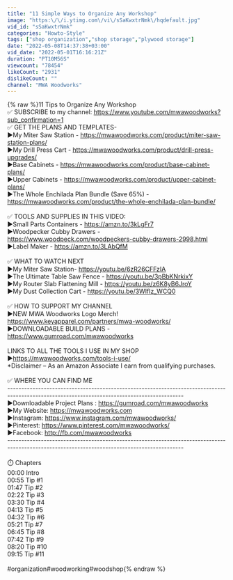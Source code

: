 ```yaml
---
title: "11 Simple Ways to Organize Any Workshop"
image: "https:\/\/i.ytimg.com\/vi\/sSaKwxtrNmk\/hqdefault.jpg"
vid_id: "sSaKwxtrNmk"
categories: "Howto-Style"
tags: ["shop organization","shop storage","plywood storage"]
date: "2022-05-08T14:37:38+03:00"
vid_date: "2022-05-01T16:16:21Z"
duration: "PT10M56S"
viewcount: "78454"
likeCount: "2931"
dislikeCount: ""
channel: "MWA Woodworks"
---
```

{% raw %}11 Tips to Organize Any Workshop<br />✅️ SUBSCRIBE to my channel: <a rel="nofollow" target="blank" href="https://www.youtube.com/mwawoodworks?sub_confirmation=1">https://www.youtube.com/mwawoodworks?sub_confirmation=1</a><br />✅️ GET THE PLANS AND TEMPLATES- <br />      ►My Miter Saw Station - <a rel="nofollow" target="blank" href="https://mwawoodworks.com/product/miter-saw-station-plans/">https://mwawoodworks.com/product/miter-saw-station-plans/</a><br />      ►My Drill Press Cart - <a rel="nofollow" target="blank" href="https://mwawoodworks.com/product/drill-press-upgrades/">https://mwawoodworks.com/product/drill-press-upgrades/</a><br />      ►Base Cabinets - <a rel="nofollow" target="blank" href="https://mwawoodworks.com/product/base-cabinet-plans/">https://mwawoodworks.com/product/base-cabinet-plans/</a><br />      ►Upper Cabinets - <a rel="nofollow" target="blank" href="https://mwawoodworks.com/product/upper-cabinet-plans/">https://mwawoodworks.com/product/upper-cabinet-plans/</a><br />      ►The Whole Enchilada Plan Bundle (Save 65%) - <a rel="nofollow" target="blank" href="https://mwawoodworks.com/product/the-whole-enchilada-plan-bundle/">https://mwawoodworks.com/product/the-whole-enchilada-plan-bundle/</a><br /><br />✅️ TOOLS AND SUPPLIES IN THIS VIDEO:<br />     ►Small Parts Containers - <a rel="nofollow" target="blank" href="https://amzn.to/3kLgFr7">https://amzn.to/3kLgFr7</a><br />     ►Woodpecker Cubby Drawers - <a rel="nofollow" target="blank" href="https://www.woodpeck.com/woodpeckers-cubby-drawers-2998.html">https://www.woodpeck.com/woodpeckers-cubby-drawers-2998.html</a><br />     ►Label Maker - <a rel="nofollow" target="blank" href="https://amzn.to/3LAbQfM">https://amzn.to/3LAbQfM</a><br /><br />✅️  WHAT TO WATCH NEXT<br />       ►My Miter Saw Station- <a rel="nofollow" target="blank" href="https://youtu.be/6zR26CFFzIA">https://youtu.be/6zR26CFFzIA</a><br />       ►The Ultimate Table Saw Fence - <a rel="nofollow" target="blank" href="https://youtu.be/3pBbKNrkixY">https://youtu.be/3pBbKNrkixY</a><br />       ►My Router Slab Flattening Mill - <a rel="nofollow" target="blank" href="https://youtu.be/z6K8yB6JroY">https://youtu.be/z6K8yB6JroY</a><br />       ►My Dust Collection Cart - <a rel="nofollow" target="blank" href="https://youtu.be/3WlfIz_WCQ0">https://youtu.be/3WlfIz_WCQ0</a><br /><br />✅️ HOW TO SUPPORT MY CHANNEL <br />       ►NEW MWA Woodworks Logo Merch! <a rel="nofollow" target="blank" href="https://www.keyapparel.com/partners/mwa-woodworks/">https://www.keyapparel.com/partners/mwa-woodworks/</a> <br />       ►DOWNLOADABLE BUILD PLANS - <a rel="nofollow" target="blank" href="https://www.gumroad.com/mwawoodworks">https://www.gumroad.com/mwawoodworks</a> <br /><br />LINKS TO ALL THE TOOLS I USE IN MY SHOP <br />     ►<a rel="nofollow" target="blank" href="https://mwawoodworks.com/tools-i-use/">https://mwawoodworks.com/tools-i-use/</a> <br />     *Disclaimer – As an Amazon Associate I earn from qualifying purchases.<br /><br />✅️  WHERE YOU CAN FIND ME <br />--------------------------------------------------------------------------------------------------------------------------------------------- <br />     ►Downloadable Project Plans : <a rel="nofollow" target="blank" href="https://gumroad.com/mwawoodworks">https://gumroad.com/mwawoodworks</a> <br />     ►My Website: <a rel="nofollow" target="blank" href="https://mwawoodworks.com">https://mwawoodworks.com</a> <br />     ►Instagram: <a rel="nofollow" target="blank" href="https://www.instagram.com/mwawoodworks/">https://www.instagram.com/mwawoodworks/</a> <br />     ►Pinterest: <a rel="nofollow" target="blank" href="https://www.pinterest.com/mwawoodworks/">https://www.pinterest.com/mwawoodworks/</a> <br />     ►Facebook: <a rel="nofollow" target="blank" href="http://fb.com/mwawoodworks">http://fb.com/mwawoodworks</a> <br />---------------------------------------------------------------------------------------------------------------------------------------------<br /><br />⏱️ Chapters<br />00:00  Intro<br />00:55  Tip #1<br />01:47  Tip #2<br />02:22  Tip #3<br />03:30  Tip #4<br />04:13  Tip #5<br />04:32  Tip #6<br />05:21  Tip #7<br />06:45  Tip #8<br />07:42  Tip #9<br />08:20  Tip #10<br />09:15  Tip #11<br /><br />#organization#woodworking#woodshop{% endraw %}
